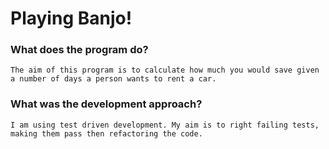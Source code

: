 # Playing Banjo!

### What does the program do?

    The aim of this program is to calculate how much you would save given a number of days a person wants to rent a car.

### What was the development approach?

    I am using test driven development. My aim is to right failing tests, making them pass then refactoring the code.

